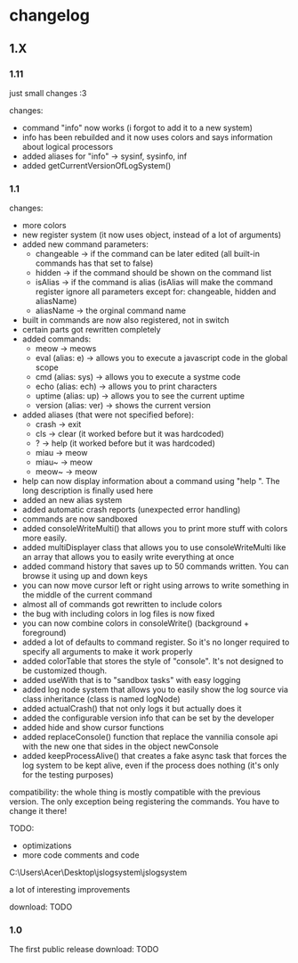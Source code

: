 # changelog

## 1.X

### 1.11

just small changes :3

changes:
* command "info" now works (i forgot to add it to a new system)
* info has been rebuilded and it now uses colors and says information about logical processors
* added aliases for "info" -> sysinf, sysinfo, inf
* added getCurrentVersionOfLogSystem()


### 1.1

changes:
* more colors
* new register system (it now uses object, instead of a lot of arguments)
* added new command parameters:
	- changeable -> if the command can be later edited (all built-in commands has that set to false)
	- hidden -> if the command should be shown on the command list
	- isAlias -> if the command is alias (isAlias will make the command register ignore all parameters except for: changeable, hidden and aliasName)
	- aliasName -> the orginal command name
* built in commands are now also registered, not in switch
* certain parts got rewritten completely
* added commands:
	- meow -> meows
	- eval (alias: e) -> allows you to execute a javascript code in the global scope
	- cmd (alias: sys) -> allows you to execute a systme code
	- echo (alias: ech) -> allows you to print characters
	- uptime (alias: up) -> allows you to see the current uptime
	- version (alias: ver) -> shows the current version
* added aliases (that were not specified before):
	* crash -> exit
	* cls -> clear (it worked before but it was hardcoded)
	* ? -> help (it worked before but it was hardcoded)
	* miau -> meow
	* miau~ -> meow
	* meow~ -> meow
* help can now display information about a command using "help <command Name>". The long description is finally used here
* added an new alias system
* added automatic crash reports (unexpected error handling)
* commands are now sandboxed
* added consoleWriteMulti() that allows you to print more stuff with colors more easily.
* added multiDisplayer class that allows you to use consoleWriteMulti like an array that allows you to easily write everything at once
* added command history that saves up to 50 commands written. You can browse it using up and down keys
* you can now move cursor left or right using arrows to write something in the middle of the current command
* almost all of commands got rewritten to include colors
* the bug with including colors in log files is now fixed
* you can now combine colors in consoleWrite() (background + foreground)
* added a lot of defaults to command register. So it's no longer required to specify all arguments to make it work properly
* added colorTable that stores the style of "console". It's not designed to be customized though.
* added useWith that is to "sandbox tasks" with easy logging
* added log node system that allows you to easily show the log source via class inheritance (class is named logNode)
* added actualCrash() that not only logs it but actually does it
* added the configurable version info that can be set by the developer
* added hide and show cursor functions
* added replaceConsole() function that replace the vannilia console api with the new one that sides in the object newConsole
* added keepProcessAlive() that creates a fake async task that forces the log system to be kept alive, even if the process does nothing (it's only for the testing purposes)


compatibility:
the whole thing is mostly compatible with the previous version. The only exception being registering the commands. You have to change it there!

TODO:
* optimizations
* more code comments and code


C:\Users\Acer\Desktop\jslogsystem\jslogsystem


a lot of interesting improvements

download: TODO


### 1.0 

The first public release
download: TODO